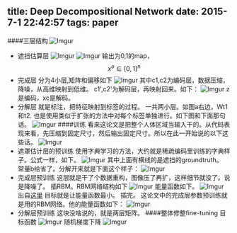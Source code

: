 title: Deep Decompositional Network
date: 2015-7-1 22:42:57
tags: paper 
---
####三层结构
![Imgur](http://ppdg.ml/6BCRMLr.png)
<!--more-->
* 遮挡估算层
![Imgur](http://ppdg.ml/nbxRmI8.png)
![Imgur](http://ppdg.ml/h7mcEcO.png)
输出为0,1的map，
$$ 
x^o \in [0,1]^n 
$$
* 完成层
	分为4小层,矩阵和偏移如下
    ![Imgur](http://ppdg.ml/GqvTpnB.png)
    其中c1,c2为编码层，数据压缩，降噪，从高维映射到低维。
    c1',c2'为解码层，再映射回来。如下：
    ![Imgur](http://ppdg.ml/hJbd4fp.png)
    z是编码，xc是解码。
* 分解层
	就是标注，把特征映射到标签的过程。
    一共两小层。如图a右边，Wt1和t2. 也是使用类似于扩张的方法中对每个标签单独进行。如下图和下面那句话。
    ![Imgur](http://ppdg.ml/zXU3u8l.png)
####训练
看来这论文是把整个人体区域当输入干的。从代码表现来看，先压缩到固定尺寸，然后输出固定尺寸。所以在此一开始说的以下这些话。
![Imgur](http://ppdg.ml/quymeuW.png)
* 遮罩估计层的预训练
使用字典学习的方法，大约就是稀疏编码里训练的字典样子。公式一样，如下。
![Imgur](http://ppdg.ml/egZSd8C.png)
其中上面有横线的是遮挡的groundtruth。
常量b给省了。分解开来就是下面这个样子：
![Imgur](http://ppdg.ml/OS1VJAm.png)
* 完成层预训练
这层就是干了个数据重构，图像压了再扩，这样细节就没了。说是降噪了。
插RBM。RBM网络结构如下
![Imgur](http://ppdg.ml/n2bc6vD.png)
能量函数如下。
![Imgur](http://ppdg.ml/DweTSx3.png)
出自[这里](http://www.cnblogs.com/tornadomeet/archive/2013/03/27/2984725.html)
目标就是让能量函数最小。
插完。
这论文中的完成层参数预训练就是用的RBM网络。他的能量函数如下：
![Imgur](http://ppdg.ml/f20uG0F.png)
* 分解层预训练
这块没啥说的，就是两层矩阵。
####整体修整fine-tuning
目标函数
![Imgur](http://ppdg.ml/8Q3yG4r.png)
随机梯度下降
![Imgur](http://ppdg.ml/Ysl9xY8.png)

